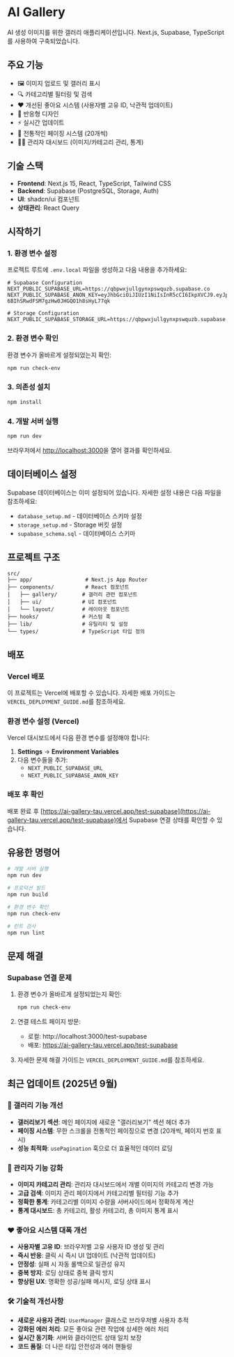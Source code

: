 # AI Gallery

AI 생성 이미지를 위한 갤러리 애플리케이션입니다. Next.js, Supabase, TypeScript를 사용하여 구축되었습니다.

## 주요 기능

- 🖼️ 이미지 업로드 및 갤러리 표시
- 🔍 카테고리별 필터링 및 검색
- ❤️ 개선된 좋아요 시스템 (사용자별 고유 ID, 낙관적 업데이트)
- 📱 반응형 디자인
- ⚡ 실시간 업데이트
- 📄 전통적인 페이징 시스템 (20개씩)
- 👨‍💼 관리자 대시보드 (이미지/카테고리 관리, 통계)

## 기술 스택

- **Frontend**: Next.js 15, React, TypeScript, Tailwind CSS
- **Backend**: Supabase (PostgreSQL, Storage, Auth)
- **UI**: shadcn/ui 컴포넌트
- **상태관리**: React Query

## 시작하기

### 1. 환경 변수 설정

프로젝트 루트에 `.env.local` 파일을 생성하고 다음 내용을 추가하세요:

```env
# Supabase Configuration
NEXT_PUBLIC_SUPABASE_URL=https://qbpwxjullgynxpswquzb.supabase.co
NEXT_PUBLIC_SUPABASE_ANON_KEY=eyJhbGciOiJIUzI1NiIsInR5cCI6IkpXVCJ9.eyJpc3MiOiJzdXBhYmFzZSIsInJlZiI6InFicHd4anVsbGd5bnhwc3dxdXpiIiwicm9sZSI6ImFub24iLCJpYXQiOjE3NTY0NTM0NjgsImV4cCI6MjA3MjAyOTQ2OH0.1eEF0fpxm-6BIhSRwdFSM7gzHw0JHGQO1h8sHyL77qk

# Storage Configuration
NEXT_PUBLIC_SUPABASE_STORAGE_URL=https://qbpwxjullgynxpswquzb.supabase.co/storage/v1/object/public/images
```

### 2. 환경 변수 확인

환경 변수가 올바르게 설정되었는지 확인:

```bash
npm run check-env
```

### 3. 의존성 설치

```bash
npm install
```

### 4. 개발 서버 실행

```bash
npm run dev
```

브라우저에서 [http://localhost:3000](http://localhost:3000)을 열어 결과를 확인하세요.

## 데이터베이스 설정

Supabase 데이터베이스는 이미 설정되어 있습니다. 자세한 설정 내용은 다음 파일을 참조하세요:

- `database_setup.md` - 데이터베이스 스키마 설정
- `storage_setup.md` - Storage 버킷 설정
- `supabase_schema.sql` - 데이터베이스 스키마

## 프로젝트 구조

```
src/
├── app/                 # Next.js App Router
├── components/          # React 컴포넌트
│   ├── gallery/        # 갤러리 관련 컴포넌트
│   ├── ui/             # UI 컴포넌트
│   └── layout/         # 레이아웃 컴포넌트
├── hooks/              # 커스텀 훅
├── lib/                # 유틸리티 및 설정
└── types/              # TypeScript 타입 정의
```

## 배포

### Vercel 배포

이 프로젝트는 Vercel에 배포할 수 있습니다. 자세한 배포 가이드는 `VERCEL_DEPLOYMENT_GUIDE.md`를 참조하세요.

### 환경 변수 설정 (Vercel)

Vercel 대시보드에서 다음 환경 변수를 설정해야 합니다:

1. **Settings** → **Environment Variables**
2. 다음 변수들을 추가:
   - `NEXT_PUBLIC_SUPABASE_URL`
   - `NEXT_PUBLIC_SUPABASE_ANON_KEY`

### 배포 후 확인

배포 완료 후 [https://ai-gallery-tau.vercel.app/test-supabase](https://ai-gallery-tau.vercel.app/test-supabase)에서 Supabase 연결 상태를 확인할 수 있습니다.

## 유용한 명령어

```bash
# 개발 서버 실행
npm run dev

# 프로덕션 빌드
npm run build

# 환경 변수 확인
npm run check-env

# 린트 검사
npm run lint
```

## 문제 해결

### Supabase 연결 문제

1. 환경 변수가 올바르게 설정되었는지 확인:
   ```bash
   npm run check-env
   ```

2. 연결 테스트 페이지 방문:
   - 로컬: http://localhost:3000/test-supabase
   - 배포: https://ai-gallery-tau.vercel.app/test-supabase

3. 자세한 문제 해결 가이드는 `VERCEL_DEPLOYMENT_GUIDE.md`를 참조하세요.

## 최근 업데이트 (2025년 9월)

### 🎨 갤러리 기능 개선
- **갤러리보기 섹션**: 메인 페이지에 새로운 "갤러리보기" 섹션 헤더 추가
- **페이징 시스템**: 무한 스크롤을 전통적인 페이징으로 변경 (20개씩, 페이지 번호 표시)
- **성능 최적화**: `usePagination` 훅으로 더 효율적인 데이터 로딩

### 🔧 관리자 기능 강화
- **이미지 카테고리 관리**: 관리자 대시보드에서 개별 이미지의 카테고리 변경 가능
- **고급 검색**: 이미지 관리 페이지에서 카테고리별 필터링 기능 추가
- **정확한 통계**: 카테고리별 이미지 수량을 서버사이드에서 정확하게 계산
- **통계 대시보드**: 총 카테고리, 활성 카테고리, 총 이미지 통계 표시

### ❤️ 좋아요 시스템 대폭 개선
- **사용자별 고유 ID**: 브라우저별 고유 사용자 ID 생성 및 관리
- **즉시 반응**: 클릭 시 즉시 UI 업데이트 (낙관적 업데이트)
- **안정성**: 실패 시 자동 롤백으로 일관성 유지
- **중복 방지**: 로딩 상태로 중복 클릭 방지
- **향상된 UX**: 명확한 성공/실패 메시지, 로딩 상태 표시

### 🛠️ 기술적 개선사항
- **새로운 사용자 관리**: `UserManager` 클래스로 브라우저별 사용자 추적
- **강화된 에러 처리**: 모든 좋아요 관련 작업에 상세한 에러 처리
- **실시간 동기화**: 서버와 클라이언트 상태 일치 보장
- **코드 품질**: 더 나은 타입 안전성과 에러 핸들링
